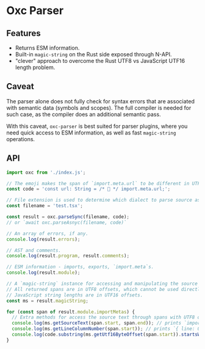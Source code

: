 # Oxc Parser

## Features

- Returns ESM information.
- Built-in `magic-string` on the Rust side exposed through N-API.
- "clever" approach to overcome the Rust UTF8 vs JavaScript UTF16 length problem.

## Caveat

The parser alone does not fully check for syntax errors that are associated with semantic data (symbols and scopes).
The full compiler is needed for such case, as the compiler does an additional semantic pass.

With this caveat, `oxc-parser` is best suited for parser plugins,
where you need quick access to ESM information, as well as fast `magic-string` operations.

## API

```javascript
import oxc from './index.js';

// The emoji makes the span of `import.meta.url` to be different in UTF8 and UTF16.
const code = 'const url: String = /* 🤨 */ import.meta.url;';

// File extension is used to determine which dialect to parse source as.
const filename = 'test.tsx';

const result = oxc.parseSync(filename, code);
// or `await oxc.parseAsnyc(filename, code)`

// An array of errors, if any.
console.log(result.errors);

// AST and comments.
console.log(result.program, result.comments);

// ESM information - imports, exports, `import.meta`s.
console.log(result.module);

// A `magic-string` instance for accessing and manipulating the source text.
// All returned spans are in UTF8 offsets, which cannot be used directly on our JavaScript.
// JavaScript string lengths are in UTF16 offsets.
const ms = result.magicString;

for (const span of result.module.importMetas) {
  // Extra methods for access the source text through spans with UTF8 offsets.
  console.log(ms.getSourceText(span.start, span.end)); // prints `import.meta`
  console.log(ms.getLineColumnNumber(span.start)); // prints `{ line: 0, column: 20 }`
  console.log(code.substring(ms.getUtf16ByteOffset(span.start)).startsWith('import.meta.url')); // prints `true`
}
```

